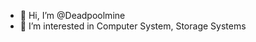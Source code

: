 - 👋 Hi, I’m @Deadpoolmine
- 👀 I’m interested in Computer System, Storage Systems

<!-- - 🌱 I’m currently learning ...
- 💞️ I’m looking to collaborate on ...
- 📫 How to reach me ...
 -->
<!---
Deadpoolmine/Deadpoolmine is a ✨ special ✨ repository because its `README.md` (this file) appears on your GitHub profile.
You can click the Preview link to take a look at your changes.
--->
